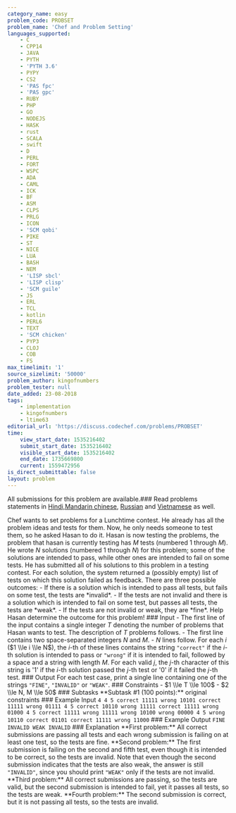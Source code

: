 ```yaml
---
category_name: easy
problem_code: PROBSET
problem_name: 'Chef and Problem Setting'
languages_supported:
    - C
    - CPP14
    - JAVA
    - PYTH
    - 'PYTH 3.6'
    - PYPY
    - CS2
    - 'PAS fpc'
    - 'PAS gpc'
    - RUBY
    - PHP
    - GO
    - NODEJS
    - HASK
    - rust
    - SCALA
    - swift
    - D
    - PERL
    - FORT
    - WSPC
    - ADA
    - CAML
    - ICK
    - BF
    - ASM
    - CLPS
    - PRLG
    - ICON
    - 'SCM qobi'
    - PIKE
    - ST
    - NICE
    - LUA
    - BASH
    - NEM
    - 'LISP sbcl'
    - 'LISP clisp'
    - 'SCM guile'
    - JS
    - ERL
    - TCL
    - kotlin
    - PERL6
    - TEXT
    - 'SCM chicken'
    - PYP3
    - CLOJ
    - COB
    - FS
max_timelimit: '1'
source_sizelimit: '50000'
problem_author: kingofnumbers
problem_tester: null
date_added: 23-08-2018
tags:
    - implementation
    - kingofnumbers
    - ltime63
editorial_url: 'https://discuss.codechef.com/problems/PROBSET'
time:
    view_start_date: 1535216402
    submit_start_date: 1535216402
    visible_start_date: 1535216402
    end_date: 1735669800
    current: 1559472956
is_direct_submittable: false
layout: problem
---
```

All submissions for this problem are available.### Read problems statements in [Hindi,](http://www.codechef.com/download/translated/LTIME63/hindi/PROBSET.pdf)[Mandarin chinese](http://www.codechef.com/download/translated/LTIME63/mandarin/PROBSET.pdf), [Russian](http://www.codechef.com/download/translated/LTIME63/russian/PROBSET.pdf) and [Vietnamese](http://www.codechef.com/download/translated/LTIME63/vietnamese/PROBSET.pdf) as well.

Chef wants to set problems for a Lunchtime contest. He already has all the problem ideas and tests for them. Now, he only needs someone to test them, so he asked Hasan to do it. Hasan is now testing the problems, the problem that hasan is currently testing has $M$ tests (numbered $1$ through $M$). He wrote $N$ solutions (numbered $1$ through $N$) for this problem; some of the solutions are intended to pass, while other ones are intended to fail on some tests. He has submitted all of his solutions to this problem in a testing contest. For each solution, the system returned a (possibly empty) list of tests on which this solution failed as feedback. There are three possible outcomes: - If there is a solution which is intended to pass all tests, but fails on some test, the tests are \*invalid\*. - If the tests are not invalid and there is a solution which is intended to fail on some test, but passes all tests, the tests are \*weak\*. - If the tests are not invalid or weak, they are \*fine\*. Help Hasan determine the outcome for this problem! ### Input - The first line of the input contains a single integer $T$ denoting the number of problems that Hasan wants to test. The description of $T$ problems follows. - The first line contains two space-separated integers $N$ and $M$. - $N$ lines follow. For each $i$ ($1 \\le i \\le N$), the $i$-th of these lines contains the string `"correct"` if the $i$-th solution is intended to pass or `"wrong"` if it is intended to fail, followed by a space and a string with length $M$. For each valid $j$, the $j$-th character of this string is '1' if the $i$-th solution passed the $j$-th test or '0' if it failed the $j$-th test. ### Output For each test case, print a single line containing one of the strings `"FINE"`, `"INVALID"` or `"WEAK"`. ### Constraints - $1 \\le T \\le 100$ - $2 \\le N, M \\le 50$ ### Subtasks \*\*Subtask #1 (100 points):\*\* original constraints ### Example Input ``` 4 4 5 correct 11111 wrong 10101 correct 11111 wrong 01111 4 5 correct 10110 wrong 11111 correct 11111 wrong 01000 4 5 correct 11111 wrong 11111 wrong 10100 wrong 00000 4 5 wrong 10110 correct 01101 correct 11111 wrong 11000 ``` ### Example Output ``` FINE INVALID WEAK INVALID ``` ### Explanation \*\*First problem:\*\* All correct submissions are passing all tests and each wrong submission is failing on at least one test, so the tests are fine. \*\*Second problem:\*\* The first submission is failing on the second and fifth test, even though it is intended to be correct, so the tests are invalid. Note that even though the second submission indicates that the tests are also weak, the answer is still `"INVALID"`, since you should print `"WEAK"` only if the tests are not invalid. \*\*Third problem:\*\* All correct submissions are passing, so the tests are valid, but the second submission is intended to fail, yet it passes all tests, so the tests are weak. \*\*Fourth problem:\*\* The second submission is correct, but it is not passing all tests, so the tests are invalid.
